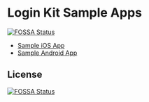 # Login Kit Sample Apps
[![FOSSA Status](https://app.fossa.com/api/projects/git%2Bgithub.com%2F7to328%2Flogin-kit-sample.svg?type=shield)](https://app.fossa.com/projects/git%2Bgithub.com%2F7to328%2Flogin-kit-sample?ref=badge_shield)


 - [Sample iOS App](ios)
 - [Sample Android App](android)


## License
[![FOSSA Status](https://app.fossa.com/api/projects/git%2Bgithub.com%2F7to328%2Flogin-kit-sample.svg?type=large)](https://app.fossa.com/projects/git%2Bgithub.com%2F7to328%2Flogin-kit-sample?ref=badge_large)